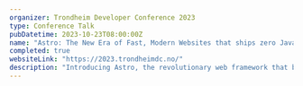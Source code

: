 ```yaml
---
organizer: Trondheim Developer Conference 2023
type: Conference Talk
pubDatetime: 2023-10-23T08:00:00Z
name: "Astro: The New Era of Fast, Modern Websites that ships zero JavaScript by default"
completed: true
websiteLink: "https://2023.trondheimdc.no/"
description: "Introducing Astro, the revolutionary web framework that builds faster, modern websites. It blends MPAs and SPAs for high-performance and developer-friendly applications. Explore Astro Islands, combining interactive components with static HTML for optimal performance. See how partial hydration enables fast, parallel loading, delivering a superior user experience without compromising speed."
---
```



